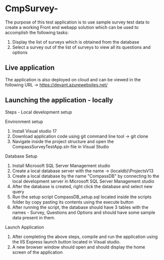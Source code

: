 # CmpSurvey-


The purpose of this test application is to use sample survey test data to create a working Front end webapp solution which can be used to accomplish the following tasks:
1. Display the list of surveys which is obtained from the database
2. Select a survey out of the list of surveys to view all its questions and options 

## Live application
The application is also deployed on cloud and can be viewed in the following URL -> https://devant.azurewebsites.net/

## Launching the application - locally

Steps - Local development setup 

Environment setup
1. Install Visual studio 17 
2. Download application code using git command line tool -> git clone  <application git url>
3. Navigate inside the project structure and open the CompassSurveyTestApp.sln file in Visual Studio 

Database Setup
1. Install Microsoft SQL Server Management studio 
2. Create a local database server with the name -> (localdb)\ProjectsV13
3. Create a local database by the name "CompassDB" by connecting to the local development server in Microsoft SQL Server Management studio 
4. After the database is created, right click the database and select new query 
5. Run the setup script CompassDB_setup.sql located inside the scripts folder by copy pasting its contents using the execute button 
6. After running the script, the database should have 3 tables with the names - Survey, Questions and Options and should have some sample data present in them.

Launch Application 
1. After completing the above steps, compile and run the application using the IIS Express launch button located in Visual studio.
2. A new browser window should open and should display the home screen of the application 


